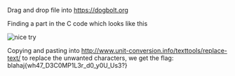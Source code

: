Drag and drop file into https://dogbolt.org

Finding a part in the C code which looks like this

![nice try](https://github.com/appeventuremoment/ctf_tools/blob/main/flag%20checker%201/Solution/image.png)

Copying and pasting into http://www.unit-conversion.info/texttools/replace-text/ to replace the unwanted characters, we get the flag: blahaj{wh47_D3C0MP1L3r_d0_y0U_Us3?}